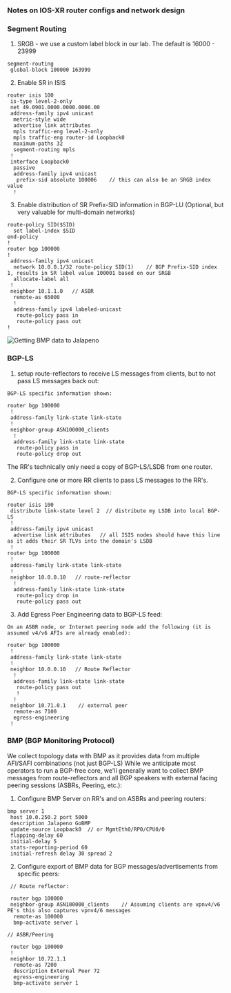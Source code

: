 ### Notes on IOS-XR router configs and network design

### Segment Routing

1. SRGB - we use a custom label block in our lab.  The default is 16000 - 23999
```
segment-routing
 global-block 100000 163999
```

2. Enable SR in ISIS
```
router isis 100
 is-type level-2-only
 net 49.0901.0000.0000.0006.00
 address-family ipv4 unicast
  metric-style wide
  advertise link attributes
  mpls traffic-eng level-2-only
  mpls traffic-eng router-id Loopback0
  maximum-paths 32
  segment-routing mpls
 !
 interface Loopback0
  passive
  address-family ipv4 unicast
   prefix-sid absolute 100006    // this can also be an SRGB index value
  !
```
3. Enable distribution of SR Prefix-SID information in BGP-LU (Optional, but very valuable for multi-domain networks)
```
route-policy SID($SID)
  set label-index $SID
end-policy
!
router bgp 100000
!
 address-family ipv4 unicast
  network 10.0.0.1/32 route-policy SID(1)    // BGP Prefix-SID index 1, results in SR label value 100001 based on our SRGB
  allocate-label all
 !
 neighbor 10.1.1.0   // ASBR
  remote-as 65000
  !       
  address-family ipv4 labeled-unicast
   route-policy pass in
   route-policy pass out
!
```
![Getting BMP data to Jalapeno](jalapeno/docs/diagrams/BGP-LS-and-BMP.png)

### BGP-LS

1. setup route-reflectors to receive LS messages from clients, but to not pass LS messages back out:
```
BGP-LS specific information shown:

router bgp 100000
 !
 address-family link-state link-state
 !
 neighbor-group ASN100000_clients
  !       
  address-family link-state link-state
   route-policy pass in
   route-policy drop out
```
The RR's technically only need a copy of BGP-LS/LSDB from one router.

2. Configure one or more RR clients to pass LS messages to the RR's.  
```
BGP-LS specific information shown:

router isis 100
 distribute link-state level 2  // distribute my LSDB into local BGP-LS
 !
 address-family ipv4 unicast
  advertise link attributes   // all ISIS nodes should have this line as it adds their SR TLVs into the domain's LSDB
 !
router bgp 100000
 !
 address-family link-state link-state
 !
 neighbor 10.0.0.10   // route-reflector
  !
  address-family link-state link-state
   route-policy drop in
   route-policy pass out
```

3.  Add Egress Peer Engineering data to BGP-LS feed:
```
On an ASBR node, or Internet peering node add the following (it is assumed v4/v6 AFIs are already enabled):

router bgp 100000
 !
 address-family link-state link-state
 !
 neighbor 10.0.0.10   // Route Reflector
  !       
  address-family link-state link-state
   route-policy pass out
   !
  !
 neighbor 10.71.0.1    // external peer
  remote-as 7100
  egress-engineering
 !
```
### BMP (BGP Monitoring Protocol)
We collect topology data with BMP as it provides data from multiple AFI/SAFI combinations (not just BGP-LS)
While we anticipate most operators to run a BGP-free core, we'll generally want to collect BMP messages from route-reflectors and all BGP speakers with external facing peering sessions (ASBRs, Peering, etc.):

1.  Configure BMP Server on RR's and on ASBRs and peering routers:
```
bmp server 1
 host 10.0.250.2 port 5000
 description Jalapeno GoBMP 
 update-source Loopback0  // or MgmtEth0/RP0/CPU0/0
 flapping-delay 60
 initial-delay 5
 stats-reporting-period 60
 initial-refresh delay 30 spread 2
```

2. Configure export of BMP data for BGP messages/advertisements from specific peers:
```
 // Route reflector:
 
 router bgp 100000
 neighbor-group ASN100000_clients    // Assuming clients are vpnv4/v6 PE's this also captures vpnv4/6 messages
  remote-as 100000
  bmp-activate server 1
  
// ASBR/Peering

 router bgp 100000
 !
 neighbor 10.72.1.1
  remote-as 7200
  description External Peer 72
  egress-engineering
  bmp-activate server 1
 ```
 
